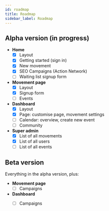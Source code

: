 ```yaml
---
id: roadmap
title: Roadmap
sidebar_label: Roadmap
---
```


## Alpha version (in progress)
- **Home**
  - [x] Layout
  - [x] Getting started (sign in)
  - [x] New movement
  - [x] SEO Campaigns (Action Network)
  - [ ] Waiting list signup form
- **Movement page**
  - [x] Layout
  - [x] Signup form
  - [ ] Events
- **Dashboard**
    - [x] Layout
    - [x] Page: customise page, movement settings
    - [ ] Calendar: overview, create new event
    - [ ] Community
- **Super admin**
  - [x] List of all movements
  - [x] List of all users
  - [ ] List of all events

## Beta version
Everything in the alpha version, plus:
- **Movement page**
  - [ ] Campaigns
- **Dashboard**
  - [ ] Campaigns


<!-- ## Beta 0.1: Authentication & Admin Settings

New in tech-stack:
- Passwordless authentication, database, hosting, front-end framework

Features:
- Public pages & their respective edit windows:
  - Movevent page
    - Movement signup
- Dashboard
  - Members list
  - Admin settings
- Superadmin dashboard
  - List of movements
  - Superadmin settings

## Beta 0.2: Early Access & Events

Features:
- Public pages & their respective edit windows:
  - Homepage
    - Highlighted movements
    - Promotion Rebel Tools
    - Early-user form 
- Movevent page
  - List of upcoming events
- Event page
  - Event signup
  - Title and description

## Beta 0.3: Pictures & Profiles

New in tech-stack:
- Storage (for image uploads)

Features:
- User profile page
  - Edit name, description, profile picture, social media links
- Dashboard
  - Member profiles

## Beta 0.4: Email & Engagement

New in tech-stack:
- Email

Features:
- Automatic notifications after signin up
- Follow ups after signup
  - Additional questions
  - Schedule meeting
  - Suggestions to share

## Version 1: Ready to Rebel

All features from the Beta tested and available to the public.

## Version 2+: Integrations & Insights
Tech-stack:
- API integrations of Google Analytics, Drive, Calendar, Slack, social media, video calling, WikiJS
Features:
- Public pages & their respective edit windows:
  - Team pages
  - Local department pages
- Internal pages
  - Democratisation tools: general assemblies, voting, swift at-action decision making
- Dashboard
  - Smart insights -->
